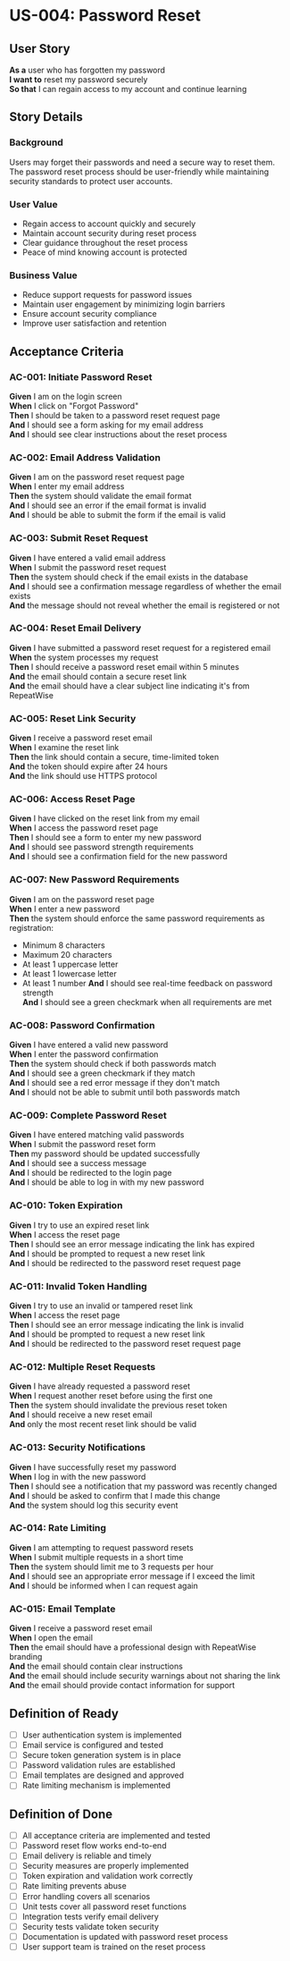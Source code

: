 # US-004: Password Reset

## User Story

**As a** user who has forgotten my password  
**I want to** reset my password securely  
**So that** I can regain access to my account and continue learning

## Story Details

### Background
Users may forget their passwords and need a secure way to reset them. The password reset process should be user-friendly while maintaining security standards to protect user accounts.

### User Value
- Regain access to account quickly and securely
- Maintain account security during reset process
- Clear guidance throughout the reset process
- Peace of mind knowing account is protected

### Business Value
- Reduce support requests for password issues
- Maintain user engagement by minimizing login barriers
- Ensure account security compliance
- Improve user satisfaction and retention

## Acceptance Criteria

### AC-001: Initiate Password Reset
**Given** I am on the login screen  
**When** I click on "Forgot Password"  
**Then** I should be taken to a password reset request page  
**And** I should see a form asking for my email address  
**And** I should see clear instructions about the reset process

### AC-002: Email Address Validation
**Given** I am on the password reset request page  
**When** I enter my email address  
**Then** the system should validate the email format  
**And** I should see an error if the email format is invalid  
**And** I should be able to submit the form if the email is valid

### AC-003: Submit Reset Request
**Given** I have entered a valid email address  
**When** I submit the password reset request  
**Then** the system should check if the email exists in the database  
**And** I should see a confirmation message regardless of whether the email exists  
**And** the message should not reveal whether the email is registered or not

### AC-004: Reset Email Delivery
**Given** I have submitted a password reset request for a registered email  
**When** the system processes my request  
**Then** I should receive a password reset email within 5 minutes  
**And** the email should contain a secure reset link  
**And** the email should have a clear subject line indicating it's from RepeatWise

### AC-005: Reset Link Security
**Given** I receive a password reset email  
**When** I examine the reset link  
**Then** the link should contain a secure, time-limited token  
**And** the token should expire after 24 hours  
**And** the link should use HTTPS protocol

### AC-006: Access Reset Page
**Given** I have clicked on the reset link from my email  
**When** I access the password reset page  
**Then** I should see a form to enter my new password  
**And** I should see password strength requirements  
**And** I should see a confirmation field for the new password

### AC-007: New Password Requirements
**Given** I am on the password reset page  
**When** I enter a new password  
**Then** the system should enforce the same password requirements as registration:
- Minimum 8 characters
- Maximum 20 characters
- At least 1 uppercase letter
- At least 1 lowercase letter
- At least 1 number
**And** I should see real-time feedback on password strength  
**And** I should see a green checkmark when all requirements are met

### AC-008: Password Confirmation
**Given** I have entered a valid new password  
**When** I enter the password confirmation  
**Then** the system should check if both passwords match  
**And** I should see a green checkmark if they match  
**And** I should see a red error message if they don't match  
**And** I should not be able to submit until both passwords match

### AC-009: Complete Password Reset
**Given** I have entered matching valid passwords  
**When** I submit the password reset form  
**Then** my password should be updated successfully  
**And** I should see a success message  
**And** I should be redirected to the login page  
**And** I should be able to log in with my new password

### AC-010: Token Expiration
**Given** I try to use an expired reset link  
**When** I access the reset page  
**Then** I should see an error message indicating the link has expired  
**And** I should be prompted to request a new reset link  
**And** I should be redirected to the password reset request page

### AC-011: Invalid Token Handling
**Given** I try to use an invalid or tampered reset link  
**When** I access the reset page  
**Then** I should see an error message indicating the link is invalid  
**And** I should be prompted to request a new reset link  
**And** I should be redirected to the password reset request page

### AC-012: Multiple Reset Requests
**Given** I have already requested a password reset  
**When** I request another reset before using the first one  
**Then** the system should invalidate the previous reset token  
**And** I should receive a new reset email  
**And** only the most recent reset link should be valid

### AC-013: Security Notifications
**Given** I have successfully reset my password  
**When** I log in with the new password  
**Then** I should see a notification that my password was recently changed  
**And** I should be asked to confirm that I made this change  
**And** the system should log this security event

### AC-014: Rate Limiting
**Given** I am attempting to request password resets  
**When** I submit multiple requests in a short time  
**Then** the system should limit me to 3 requests per hour  
**And** I should see an appropriate error message if I exceed the limit  
**And** I should be informed when I can request again

### AC-015: Email Template
**Given** I receive a password reset email  
**When** I open the email  
**Then** the email should have a professional design with RepeatWise branding  
**And** the email should contain clear instructions  
**And** the email should include security warnings about not sharing the link  
**And** the email should provide contact information for support

## Definition of Ready

- [ ] User authentication system is implemented
- [ ] Email service is configured and tested
- [ ] Secure token generation system is in place
- [ ] Password validation rules are established
- [ ] Email templates are designed and approved
- [ ] Rate limiting mechanism is implemented

## Definition of Done

- [ ] All acceptance criteria are implemented and tested
- [ ] Password reset flow works end-to-end
- [ ] Email delivery is reliable and timely
- [ ] Security measures are properly implemented
- [ ] Token expiration and validation work correctly
- [ ] Rate limiting prevents abuse
- [ ] Error handling covers all scenarios
- [ ] Unit tests cover all password reset functions
- [ ] Integration tests verify email delivery
- [ ] Security tests validate token security
- [ ] Documentation is updated with password reset process
- [ ] User support team is trained on the reset process

